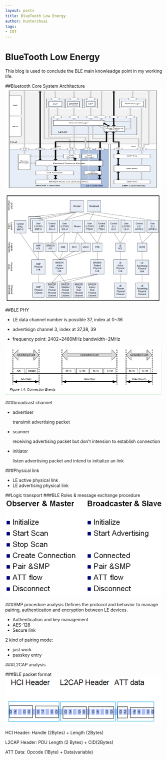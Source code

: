 ```yaml
---
layout: posts
title: BlueTooth Low Energy 
author: huntershuai
tags:
- IOT
---
```


BlueTooth Low Energy
=====
This blog is used to conclude the BLE main knowleadge point in my working life.


##Bluetooth Core System Architecture
<img src=" /images/ble/bt_core_frame.jpg" width="500"></img>

<img src=" /images/ble/transport_arch.jpg" width="500"></img>

##BLE PHY 

* LE data channel number is possible 37, index at 0~36

* advertisign channel 3, index at 37,38, 39

* frequency point: 2402~2480MHz  bandwidth=2MHz

<img src=" /images/ble/phy_channel.jpg" width="500"></img>

###broadcast channel

* advertiser

  	transimit advertising packet

* scanner

   	receiving advertising packet but don't intension to establish connection

* initiator
	
	listen advertising packet and intend to initialize an link

###Physical link

* LE active physical link 
* LE advertising physical link 



##Logic transport
###BLE Roles & message exchange procedure
<img src=" /images/ble/roles_procedure.png" width="500"></img>


###SMP procedure analysis
Defines the protocol and behavior to manage pairing, authentication and encryption between LE devices.

- Authentication and key management
- AES-128
- Secure link

2 kind of pairing mode:

- just work
- passkey entry

###L2CAP analysis


###BLE packet format
<img src=" /images/ble/ble_packet.png" width="500"></img>


HCI Header: Handle (2Bytes) + Length (2Bytes)

L2CAP Header: PDU Length (2 Bytes) + CID(2Bytes)

ATT Data: Opcode (1Byte) + Data(variable)

###














